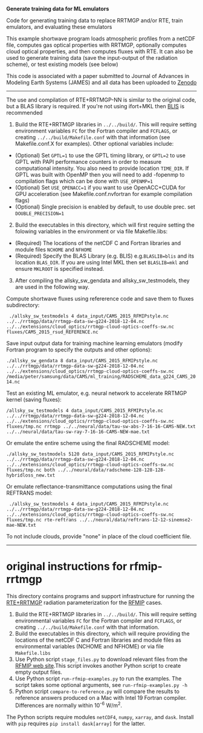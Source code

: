 **Generate training data for ML emulators** 

Code for generating training data to replace RRTMGP and/or RTE, train emulators, and evaluating these emulators

This example shortwave program loads atmospheric profiles from a netCDF file, computes gas optical properties with RRTMGP, optionally computes cloud optical properties, and then computes fluxes with RTE. It can also be used to generate training data (save the input-output of the radiation scheme), or test existing models (see below)

This code is associated with a paper submitted to Journal of Advances in Modeling Earth Systems (JAMES) and all data has been uploaded to [Zenodo](https://doi.org/10.5281/zenodo.5513434)

------

The use and compilation of RTE+RRTMGP-NN is similar to the original code, but a BLAS library is required. If you're not using ifort+MKL then [BLIS](https://github.com/flame/blis) is recommended

1. Build the RTE+RRTMGP libraries in `../../build/`. This will require setting
environment variables `FC` for the Fortran compiler and `FCFLAGS`, or creating
`../../build/Makefile.conf` with that information (see Makefile.conf.X for examples). Other optional variables include:
- (Optional) Set `GPTL=1` to use the GPTL timing library, or `GPTL=2` to use GPTL with PAPI performance counters in order to measure computational intensity. You also need to provide location `TIME_DIR`. If GPTL was built with OpenMP then you will need to add -fopenmp to compilation flags which can be done with `USE_OPENMP=1`
- (Optional) Set `USE_OPENACC=1` if you want to use OpenACC+CUDA for GPU acceleration (see Makefile.conf.nvfortran for example compilation flags)
- (Optional) Single precision is enabled by default, to use double prec. set `DOUBLE_PRECISION=1`
2. Build the executables in this directory, which will first require setting the folowing variables in the environment or via file Makefile.libs:
- (Required) The locations of the netCDF C and Fortran libraries and module files `NCHOME` and `NFHOME`
- (Required) Specify the BLAS Library (e.g. BLIS) e.g.`BLASLIB=blis` and its location `BLAS_DIR`. If you are using Intel MKL then set `BLASLIB=mkl` and ensure `MKLROOT` is specified instead. 
3. After compiling the allsky_sw_gendata and allsky_sw_testmodels, they are used in the following way.

Compute shortwave fluxes using refererence code and save them to fluxes subdirectory:

` ./allsky_sw_testmodels 4 data_input/CAMS_2015_RFMIPstyle.nc ../../rrtmgp/data/rrtmgp-data-sw-g224-2018-12-04.nc ../../extensions/cloud_optics/rrtmgp-cloud-optics-coeffs-sw.nc fluxes/CAMS_2015_rsud_REFERENCE.nc`

Save input output data for training machine learning emulators (modify Fortran program to specify the outputs and other options):

` ./allsky_sw_gendata 8 data_input/CAMS_2015_RFMIPstyle.nc ../../rrtmgp/data/rrtmgp-data-sw-g224-2018-12-04.nc ../../extensions/cloud_optics/rrtmgp-cloud-optics-coeffs-sw.nc  /media/peter/samsung/data/CAMS/ml_training/RADSCHEME_data_g224_CAMS_2014.nc `

Test an existing ML emulator, e.g. neural network to accelerate RRTMGP kernel (saving fluxes):

`/allsky_sw_testmodels 4 data_input/CAMS_2015_RFMIPstyle.nc ../../rrtmgp/data/rrtmgp-data-sw-g224-2018-12-04.nc ../../extensions/cloud_optics/rrtmgp-cloud-optics-coeffs-sw.nc fluxes/tmp.nc rrtmgp ../../neural/data/tau-sw-abs-7-16-16-CAMS-NEW.txt ../../neural/data/tau-sw-ray-7-16-16-CAMS-NEW-mae.txt ` 

Or emulate the entire scheme using the final RADSCHEME model:

`./allsky_sw_testmodels 5120 data_input/CAMS_2015_RFMIPstyle.nc ../../rrtmgp/data/rrtmgp-data-sw-g224-2018-12-04.nc ../../extensions/cloud_optics/rrtmgp-cloud-optics-coeffs-sw.nc fluxes/tmp.nc both ../../neural/data/radscheme-128-128-128-hybridloss_new.txt ` 

Or emulate reflectance-transmittance computations using the final REFTRANS model:

` ./allsky_sw_testmodels 4 data_input/CAMS_2015_RFMIPstyle.nc ../../rrtmgp/data/rrtmgp-data-sw-g224-2018-12-04.nc ../../extensions/cloud_optics/rrtmgp-cloud-optics-coeffs-sw.nc fluxes/tmp.nc rte-reftrans ../../neural/data/reftrans-12-12-sinemse2-mae-NEW.txt` 

To not include clouds, provide "none" in place of the cloud coefficient file. 

-----

# original instructions for rfmip-rrtmgp
This directory contains programs and support infrastructure for running
the [RTE+RRTMGP](https://github.com/RobertPincus/rte-rrtmgp) radiation parameterization for the
[RFMIP](https://www.earthsystemcog.org/projects/rfmip/) cases.

1. Build the RTE+RRTMGP libraries in `../../build/`. This will require setting
environmental variables `FC` for the Fortran compiler and `FCFLAGS`, or creating
`../../build/Makefile.conf` with that information.
2. Build the executables in this directory, which will require providing the
locations of the netCDF C and Fortran libraries and module files as environmental
variables (NCHOME and NFHOME) or via file `Makefile.libs`
3. Use Python script `stage_files.py` to download relevant files from the
[RFMIP web site](https://www.earthsystemcog.org/projects/rfmip/resources/).This script invokes another Python script to create empty output files.
4. Use Python script `run-rfmip-examples.py` to run the examples. The script takes
some optional arguments, see `run-rfmip-examples.py -h`
5. Python script `compare-to-reference.py` will compare the results to reference
answers produced on a Mac with Intel 19 Fortran compiler. Differences are normally
within 10<sup>-6</sup> W/m<sup>2</sup>.

The Python scripts require modules `netCDF4`, `numpy`, `xarray`, and `dask`.
Install with `pip` requires `pip install dask[array]` for the latter.
